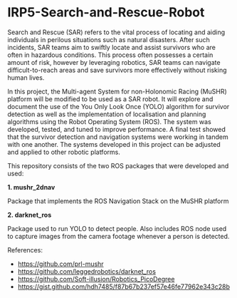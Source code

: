 # IRP5-Search-and-Rescue-Robot

Search and Rescue (SAR) refers to the vital process of locating and aiding individuals in perilous situations such as natural disasters. After such incidents, SAR teams aim to swiftly locate and assist survivors who are often in hazardous conditions. This process often possesses a certain amount of risk, however by leveraging robotics, SAR teams can navigate difficult-to-reach areas and save survivors more effectively without risking human lives.

In this project, the Multi-agent System for non-Holonomic Racing (MuSHR) platform will be modified to be used as a SAR robot. It will explore and document the use of the You Only Look Once (YOLO) algorithm for survivor detection as well as the implementation of localisation and planning algorithms using the Robot Operating System (ROS). The system was developed, tested, and tuned to improve performance. A final test showed that the survivor detection and navigation systems were working in tandem with one another. The systems developed in this project can be adjusted and applied to other robotic platforms.

This repository consists of the two ROS packages that were developed and used:

**1. mushr_2dnav**

   Package that implements the ROS Navigation Stack on the MuSHR platform
   
**2. darknet_ros**

   Package used to run YOLO to detect people. Also includes ROS node used to capture images from the camera footage whenever a person is detected.

References:
- https://github.com/prl-mushr
- https://github.com/leggedrobotics/darknet_ros
- https://github.com/Soft-illusion/Robotics_PicoDegree
- https://gist.github.com/hdh7485/f87b67b237ef57e46fe77962e343c28b
